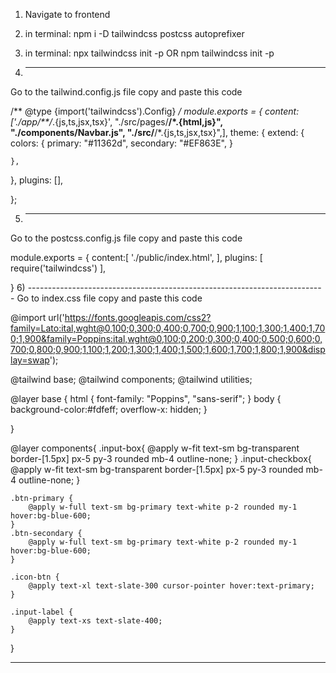 1) Navigate to frontend
2) in terminal: npm i -D tailwindcss postcss autoprefixer
3) in terminal: npx tailwindcss init -p OR npm tailwindcss init -p

4) --------------------------------------------------------------------------
Go to the tailwind.config.js file
copy and paste this code

/** @type {import('tailwindcss').Config} */
module.exports = {
  content: ['./app/**/*.{js,ts,jsx,tsx}', "./src/pages/**/*.{html,js}", 
    "./components/Navbar.js", 
    "./src/**/*.{js,ts,jsx,tsx}",],
  theme: {
    extend: {
      colors: {
        primary: "#11362d",
        secondary: "#EF863E",
      }
      
    },
  },
  plugins: [],
  
};

5) --------------------------------------------------------------------------
Go to the postcss.config.js file
copy and paste this code

module.exports = {
  content:[
    './public/index.html',
  ],
  plugins: [
    require('tailwindcss')
  ],
  
}
6) --------------------------------------------------------------------------
Go to index.css file 
copy and paste this code 

@import url('https://fonts.googleapis.com/css2?family=Lato:ital,wght@0,100;0,300;0,400;0,700;0,900;1,100;1,300;1,400;1,700;1,900&family=Poppins:ital,wght@0,100;0,200;0,300;0,400;0,500;0,600;0,700;0,800;0,900;1,100;1,200;1,300;1,400;1,500;1,600;1,700;1,800;1,900&display=swap');

@tailwind base;
@tailwind components;
@tailwind utilities;

@layer base {
    html {
        font-family: "Poppins", "sans-serif";
    }
    body {
        background-color:#fdfeff;
        overflow-x: hidden;
    }
    
}

@layer components{
    .input-box{
        @apply w-fit text-sm bg-transparent border-[1.5px] px-5 py-3 rounded mb-4 outline-none;
    }
    .input-checkbox{
        @apply w-fit text-sm bg-transparent border-[1.5px] px-5 py-3 rounded mb-4 outline-none;
    }

    .btn-primary {
        @apply w-full text-sm bg-primary text-white p-2 rounded my-1 hover:bg-blue-600;
    }
    .btn-secondary {
        @apply w-full text-sm bg-primary text-white p-2 rounded my-1 hover:bg-blue-600;
    }

    .icon-btn {
        @apply text-xl text-slate-300 cursor-pointer hover:text-primary;
    }

    .input-label {
        @apply text-xs text-slate-400;
    }
    
}

--------------------------------------------------------------------------
